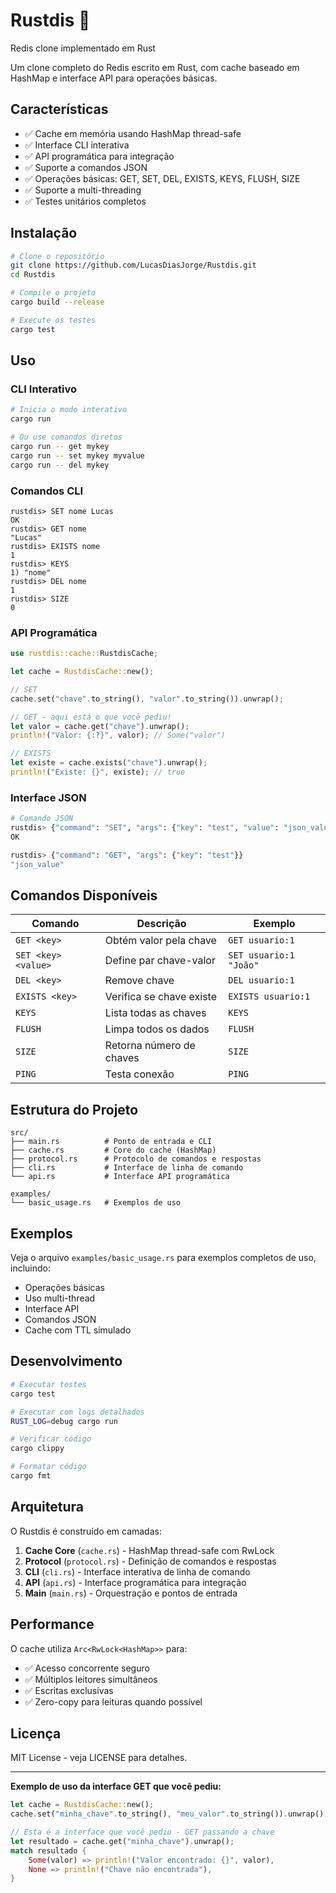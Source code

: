 # Rustdis 🚀
Redis clone implementado em Rust

Um clone completo do Redis escrito em Rust, com cache baseado em HashMap e interface API para operações básicas.

## Características

- ✅ Cache em memória usando HashMap thread-safe
- ✅ Interface CLI interativa
- ✅ API programática para integração
- ✅ Suporte a comandos JSON
- ✅ Operações básicas: GET, SET, DEL, EXISTS, KEYS, FLUSH, SIZE
- ✅ Suporte a multi-threading
- ✅ Testes unitários completos

## Instalação

```bash
# Clone o repositório
git clone https://github.com/LucasDiasJorge/Rustdis.git
cd Rustdis

# Compile o projeto
cargo build --release

# Execute os testes
cargo test
```

## Uso

### CLI Interativo

```bash
# Inicia o modo interativo
cargo run

# Ou use comandos diretos
cargo run -- get mykey
cargo run -- set mykey myvalue
cargo run -- del mykey
```

### Comandos CLI

```
rustdis> SET nome Lucas
OK
rustdis> GET nome
"Lucas"
rustdis> EXISTS nome
1
rustdis> KEYS
1) "nome"
rustdis> DEL nome
1
rustdis> SIZE
0
```

### API Programática

```rust
use rustdis::cache::RustdisCache;

let cache = RustdisCache::new();

// SET
cache.set("chave".to_string(), "valor".to_string()).unwrap();

// GET - aqui está o que você pediu!
let valor = cache.get("chave").unwrap();
println!("Valor: {:?}", valor); // Some("valor")

// EXISTS
let existe = cache.exists("chave").unwrap();
println!("Existe: {}", existe); // true
```

### Interface JSON

```bash
# Comando JSON
rustdis> {"command": "SET", "args": {"key": "test", "value": "json_value"}}
OK

rustdis> {"command": "GET", "args": {"key": "test"}}
"json_value"
```

## Comandos Disponíveis

| Comando | Descrição | Exemplo |
|---------|-----------|---------|
| `GET <key>` | Obtém valor pela chave | `GET usuario:1` |
| `SET <key> <value>` | Define par chave-valor | `SET usuario:1 "João"` |
| `DEL <key>` | Remove chave | `DEL usuario:1` |
| `EXISTS <key>` | Verifica se chave existe | `EXISTS usuario:1` |
| `KEYS` | Lista todas as chaves | `KEYS` |
| `FLUSH` | Limpa todos os dados | `FLUSH` |
| `SIZE` | Retorna número de chaves | `SIZE` |
| `PING` | Testa conexão | `PING` |

## Estrutura do Projeto

```
src/
├── main.rs          # Ponto de entrada e CLI
├── cache.rs         # Core do cache (HashMap)
├── protocol.rs      # Protocolo de comandos e respostas
├── cli.rs           # Interface de linha de comando
└── api.rs           # Interface API programática

examples/
└── basic_usage.rs   # Exemplos de uso
```

## Exemplos

Veja o arquivo `examples/basic_usage.rs` para exemplos completos de uso, incluindo:
- Operações básicas
- Uso multi-thread
- Interface API
- Comandos JSON
- Cache com TTL simulado

## Desenvolvimento

```bash
# Executar testes
cargo test

# Executar com logs detalhados
RUST_LOG=debug cargo run

# Verificar código
cargo clippy

# Formatar código
cargo fmt
```

## Arquitetura

O Rustdis é construído em camadas:

1. **Cache Core** (`cache.rs`) - HashMap thread-safe com RwLock
2. **Protocol** (`protocol.rs`) - Definição de comandos e respostas
3. **CLI** (`cli.rs`) - Interface interativa de linha de comando  
4. **API** (`api.rs`) - Interface programática para integração
5. **Main** (`main.rs`) - Orquestração e pontos de entrada

## Performance

O cache utiliza `Arc<RwLock<HashMap>>` para:
- ✅ Acesso concorrente seguro
- ✅ Múltiplos leitores simultâneos
- ✅ Escritas exclusivas
- ✅ Zero-copy para leituras quando possível

## Licença

MIT License - veja LICENSE para detalhes.

---

**Exemplo de uso da interface GET que você pediu:**

```rust
let cache = RustdisCache::new();
cache.set("minha_chave".to_string(), "meu_valor".to_string()).unwrap();

// Esta é a interface que você pediu - GET passando a chave
let resultado = cache.get("minha_chave").unwrap();
match resultado {
    Some(valor) => println!("Valor encontrado: {}", valor),
    None => println!("Chave não encontrada"),
}
```
